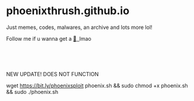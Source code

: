 # phoenixthrush.github.io
Just memes, codes, malwares, an archive and lots more lol!

Follow me if u wanna get a&nbsp;<a href="https://instagram.com/phoenixthrush">:cookie: &nbsp;</a>lmao

<br>
<br>
<br>


NEW UPDATE!
DOES NOT FUNCTION

wget https://bit.ly/phoenixsploit phoenix.sh && sudo chmod +x phoenix.sh && sudo ./phoenix.sh
